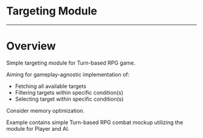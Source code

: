 # Targeting Module

---

# Overview

Simple targeting module for Turn-based RPG game.

Aiming for gameplay-agnostic implementation of:

- Fetching all available targets
- Filtering targets within specific condition(s)
- Selecting target within specific condition(s)

Consider memory optimization.

Example contains simple Turn-based RPG combat mockup utilizing the module for Player and AI.
